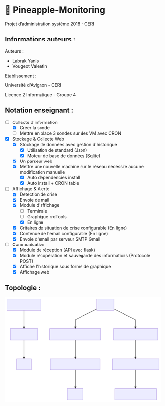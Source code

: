 # :pineapple: Pineapple-Monitoring

Projet d’administration système 2018 - CERI

## Informations auteurs :

Auteurs :
* Labrak Yanis
* Vougeot Valentin

Etablissement :

Université d'Avignon - CERI

Licence 2 Informatique - Groupe 4

## Notation enseignant :

- [ ] Collecte d'information
    - [x] Créer la sonde
    - [ ] Mettre en place 3 sondes sur des VM avec CRON
- [x] Stockage & Collecte Web
    - [x] Stockage de données avec gestion d'historique
        - [x] Utilisation de standard (Json)
        - [x] Moteur de base de données (Sqlite)
    - [x] Un parseur web
    - [x] Mettre une nouvelle machine sur le réseau nécéssite aucune modification manuelle
        - [x] Auto dependencies install
        - [x] Auto install + CRON table
- [ ] Affichage & Alerte
    - [x] Detection de crise
    - [x] Envoie de mail
    - [x] Module d'affichage
        - [ ] Terminale
        - [ ] Graphique rrdTools
        - [x] En ligne
    - [x] Critaires de situation de crise configurable (En ligne)
    - [x] Contenue de l'email configurable (En ligne)
    - [x] Envoie d'email par serveur SMTP Gmail    
- [ ] Communication
    - [x] Module de réception (API avec flask)
    - [x] Module récupération et sauvegarde des informations (Protocole POST)
    - [x] Affiche l'historique sous forme de graphique
    - [x] Affichage web

## Topologie :

![Diagramme](./mermaid-diagram.svg)
